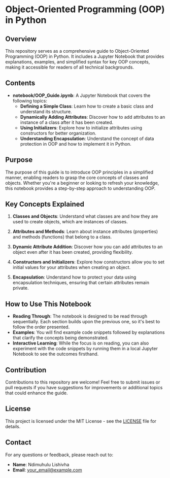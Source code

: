# Object-Oriented Programming (OOP) in Python

## Overview
This repository serves as a comprehensive guide to Object-Oriented Programming (OOP) in Python. It includes a Jupyter Notebook that provides explanations, examples, and simplified syntax for key OOP concepts, making it accessible for readers of all technical backgrounds.

## Contents
- **notebook/OOP_Guide.ipynb**: A Jupyter Notebook that covers the following topics:
  - **Defining a Simple Class**: Learn how to create a basic class and understand its structure.
  - **Dynamically Adding Attributes**: Discover how to add attributes to an instance of a class after it has been created.
  - **Using Initializers**: Explore how to initialize attributes using constructors for better organization.
  - **Understanding Encapsulation**: Understand the concept of data protection in OOP and how to implement it in Python.

## Purpose
The purpose of this guide is to introduce OOP principles in a simplified manner, enabling readers to grasp the core concepts of classes and objects. Whether you're a beginner or looking to refresh your knowledge, this notebook provides a step-by-step approach to understanding OOP.

## Key Concepts Explained
1. **Classes and Objects**: Understand what classes are and how they are used to create objects, which are instances of classes.
  
2. **Attributes and Methods**: Learn about instance attributes (properties) and methods (functions) that belong to a class.

3. **Dynamic Attribute Addition**: Discover how you can add attributes to an object even after it has been created, providing flexibility.

4. **Constructors and Initializers**: Explore how constructors allow you to set initial values for your attributes when creating an object.

5. **Encapsulation**: Understand how to protect your data using encapsulation techniques, ensuring that certain attributes remain private.

## How to Use This Notebook
- **Reading Through**: The notebook is designed to be read through sequentially. Each section builds upon the previous one, so it's best to follow the order presented.
- **Examples**: You will find example code snippets followed by explanations that clarify the concepts being demonstrated.
- **Interactive Learning**: While the focus is on reading, you can also experiment with the code snippets by running them in a local Jupyter Notebook to see the outcomes firsthand.

## Contribution
Contributions to this repository are welcome! Feel free to submit issues or pull requests if you have suggestions for improvements or additional topics that could enhance the guide.

## License
This project is licensed under the MIT License - see the [LICENSE](LICENSE) file for details.

## Contact
For any questions or feedback, please reach out to:
- **Name**: Ndimuhulu Lishivha
- **Email**: [your_email@example.com](mailto:your_email@example.com)
